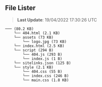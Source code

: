 ## File Lister
<!-- File Lister Display -->
> **Last Update**: 19/04/2022 17:30:26 UTC

```
─── (80.2 KB) 
    └── 404.html (2.1 KB)
    └── assets (73 KB) 
        └── logo.jpg (73 KB)
    └── index.html (2.5 KB)
    └── script (294 B) 
        └── 404.js (293 B)
        └── index.js (1 B)
    └── sitelinks.json (125 B)
    └── style (2.1 KB) 
        └── 404.css (55 B)
        └── index.css (246 B)
        └── main.css (1.8 KB)
```
<!-- File Lister Display -->
